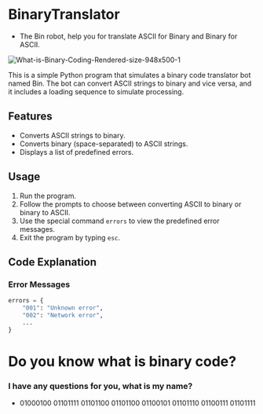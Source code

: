 # BinaryTranslator
- The Bin robot, help you for translate ASCII for Binary and Binary for ASCII.

![What-is-Binary-Coding-Rendered-size-948x500-1](https://github.com/Dollengo/BinaryTranslator/assets/131563888/88b70193-555f-42ad-b166-e39b31d4791f)


This is a simple Python program that simulates a binary code translator bot named Bin. The bot can convert ASCII strings to binary and vice versa, and it includes a loading sequence to simulate processing.

## Features

- Converts ASCII strings to binary.
- Converts binary (space-separated) to ASCII strings.
- Displays a list of predefined errors.

## Usage

1. Run the program.
2. Follow the prompts to choose between converting ASCII to binary or binary to ASCII.
3. Use the special command `errors` to view the predefined error messages.
4. Exit the program by typing `esc`.

## Code Explanation

### Error Messages

```python
errors = {
    "001": "Unknown error",
    "002": "Network error",
    ...
}
```
# Do you know what is binary code?
### I have any questions for you, what is my name?
- 01000100 01101111 01101100 01101100 01100101 01101110 01100111 01101111

